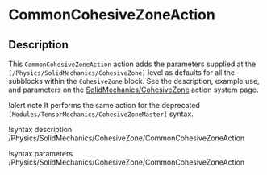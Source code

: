 # CommonCohesiveZoneAction

## Description

This `CommonCohesiveZoneAction` action adds the parameters supplied at the `[/Physics/SolidMechanics/CohesiveZone]` level as defaults for all the subblocks within the `CohesiveZone` block. See the description, example use, and parameters on the [SolidMechanics/CohesiveZone](/Physics/SolidMechanics/CohesiveZone/index.md) action system page.

!alert note
It performs the same action for the deprecated `[Modules/TensorMechanics/CohesiveZoneMaster]` syntax.

!syntax description /Physics/SolidMechanics/CohesiveZone/CommonCohesiveZoneAction

!syntax parameters /Physics/SolidMechanics/CohesiveZone/CommonCohesiveZoneAction
